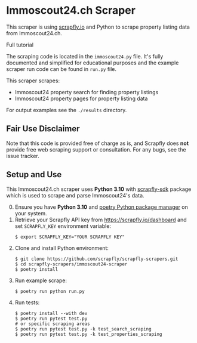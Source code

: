 # Immoscout24.ch Scraper

This scraper is using [scrapfly.io](https://scrapfly.io/) and Python to scrape property listing data from Immoscout24.ch. 

Full tutorial  

The scraping code is located in the `immoscout24.py` file. It's fully documented and simplified for educational purposes and the example scraper run code can be found in `run.py` file.

This scraper scrapes:
- Immoscout24 property search for finding property listings
- Immoscout24 property pages for property listing data

For output examples see the `./results` directory.

## Fair Use Disclaimer

Note that this code is provided free of charge as is, and Scrapfly does __not__ provide free web scraping support or consultation. For any bugs, see the issue tracker.

## Setup and Use

This Immoscout24.ch scraper uses __Python 3.10__ with [scrapfly-sdk](https://pypi.org/project/scrapfly-sdk/) package which is used to scrape and parse Immoscout24's data.

0. Ensure you have __Python 3.10__ and [poetry Python package manager](https://python-poetry.org/docs/#installation) on your system.
1. Retrieve your Scrapfly API key from <https://scrapfly.io/dashboard> and set `SCRAPFLY_KEY` environment variable:
    ```shell
    $ export SCRAPFLY_KEY="YOUR SCRAPFLY KEY"
    ```
2. Clone and install Python environment:
    ```shell
    $ git clone https://github.com/scrapfly/scrapfly-scrapers.git
    $ cd scrapfly-scrapers/immoscout24-scraper
    $ poetry install
    ```
3. Run example scrape:
    ```shell
    $ poetry run python run.py
    ```
4. Run tests:
    ```shell
    $ poetry install --with dev
    $ poetry run pytest test.py
    # or specific scraping areas
    $ poetry run pytest test.py -k test_search_scraping
    $ poetry run pytest test.py -k test_properties_scraping
    ```